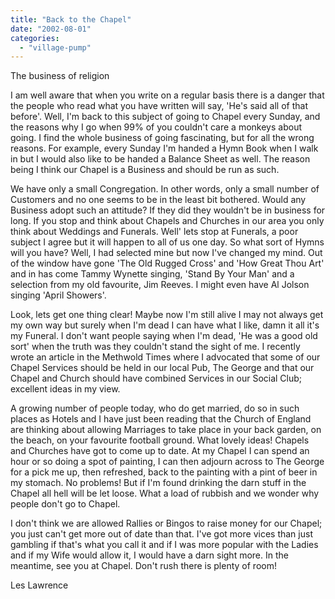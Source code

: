 ```yaml
---
title: "Back to the Chapel"
date: "2002-08-01"
categories: 
  - "village-pump"
---
```


The business of religion

I am well aware that when you write on a regular basis there is a danger that the people who read what you have written will say, 'He's said all of that before'. Well, I'm back to this subject of going to Chapel every Sunday, and the reasons why I go when 99% of you couldn't care a monkeys about going. I find the whole business of going fascinating, but for all the wrong reasons. For example, every Sunday I'm handed a Hymn Book when I walk in but I would also like to be handed a Balance Sheet as well. The reason being I think our Chapel is a Business and should be run as such.

We have only a small Congregation. In other words, only a small number of Customers and no one seems to be in the least bit bothered. Would any Business adopt such an attitude? If they did they wouldn't be in business for long. If you stop and think about Chapels and Churches in our area you only think about Weddings and Funerals. Well' lets stop at Funerals, a poor subject I agree but it will happen to all of us one day. So what sort of Hymns will you have? Well, I had selected mine but now I've changed my mind. Out of the window have gone 'The Old Rugged Cross' and 'How Great Thou Art' and in has come Tammy Wynette singing, 'Stand By Your Man' and a selection from my old favourite, Jim Reeves. I might even have Al Jolson singing 'April Showers'.

Look, lets get one thing clear! Maybe now I'm still alive I may not always get my own way but surely when I'm dead I can have what I like, damn it all it's my Funeral. I don't want people saying when I'm dead, 'He was a good old sort' when the truth was they couldn't stand the sight of me. I recently wrote an article in the Methwold Times where I advocated that some of our Chapel Services should be held in our local Pub, The George and that our Chapel and Church should have combined Services in our Social Club; excellent ideas in my view.

A growing number of people today, who do get married, do so in such places as Hotels and I have just been reading that the Church of England are thinking about allowing Marriages to take place in your back garden, on the beach, on your favourite football ground. What lovely ideas! Chapels and Churches have got to come up to date. At my Chapel I can spend an hour or so doing a spot of painting, I can then adjourn across to The George for a pick me up, then refreshed, back to the painting with a pint of beer in my stomach. No problems! But if I'm found drinking the darn stuff in the Chapel all hell will be let loose. What a load of rubbish and we wonder why people don't go to Chapel.

I don't think we are allowed Rallies or Bingos to raise money for our Chapel; you just can't get more out of date than that. I've got more vices than just gambling if that's what you call it and if I was more popular with the Ladies and if my Wife would allow it, I would have a darn sight more. In the meantime, see you at Chapel. Don't rush there is plenty of room!

Les Lawrence

